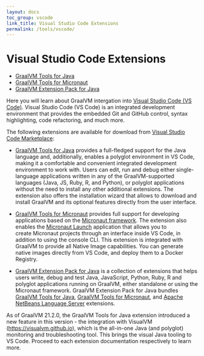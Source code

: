 ```yaml
---
layout: docs
toc_group: vscode
link_title: Visual Studio Code Extensions
permalink: /tools/vscode/
---
```


# Visual Studio Code Extensions

* [GraalVM Tools for Java](/tools/vscode/graalvm-extension/)
* [GraalVM Tools for Micronaut](/tools/vscode/micronaut-extension/)
* [GraalVM Extension Pack for Java](/tools/vscode/graalvm-extension-pack/)

Here you will learn about GraalVM intergation into [Visual Studio Code (VS Code)](https://code.visualstudio.com/).
Visual Studio Code (VS Code) is an integrated development environment that provides the embedded Git and GitHub control, syntax highlighting, code refactoring, and much more.

The following extensions are available for download from [Visual Studio Code Marketplace](https://marketplace.visualstudio.com/vscode):

- [GraalVM Tools for Java](https://marketplace.visualstudio.com/items?itemName=oracle-labs-graalvm.graalvm) provides a full-fledged support for the Java language and, additionally, enables a polyglot environment in VS Code, making it a comfortable and convenient integrated development environment to work with.
Users can edit, run and debug either single-language applications written in any of the GraalVM-supported languages (Java, JS, Ruby, R, and Python), or polyglot applications without the need to install any other additional extensions.
The extension also offers the installation wizard that allows to download and install GraalVM and its optional features directly from the user interface.

- [GraalVM Tools for Micronaut](https://marketplace.visualstudio.com/items?itemName=oracle-labs-graalvm.micronaut) provides full support for developing applications based on the [Micronaut framework](https://micronaut.io/). The extension also enables the [Micronaut Launch](https://micronaut.io/launch/) application that allows you to create Micronaut projects through an interface inside VS Code, in addition to using the console CLI. This extension is integrated with GraalVM to provide all Native Image capabilities. You can generate native images directly from VS Code, and deploy them to a Docker Registry.

- [GraalVM Extension Pack for Java](https://marketplace.visualstudio.com/items?itemName=oracle-labs-graalvm.graalvm-pack) is a collection of extensions that helps users write, debug and test Java, JavaScript, Python, Ruby, R and polyglot applications running on GraalVM, either standalone or using the Micronaut framework.
GraalVM Extension Pack for Java bundles [GraalVM Tools for Java](https://marketplace.visualstudio.com/items?itemName=oracle-labs-graalvm.graalvm), [GraalVM Tools for Micronaut](https://marketplace.visualstudio.com/items?itemName=oracle-labs-graalvm.micronaut), and [Apache NetBeans Language Server](https://marketplace.visualstudio.com/items?itemName=asf.apache-netbeans-java) extensions.

As of GraalVM 21.2.0, the GraalVM Tools for Java extension introduced a new feature in this version - the integration with VisualVM (https://visualvm.github.io), which is the all-in-one Java (and polyglot) monitoring and troubleshooting tool.
This brings the visual Java tooling to VS Code. Proceed to each extension documentation respectively to learn more.
